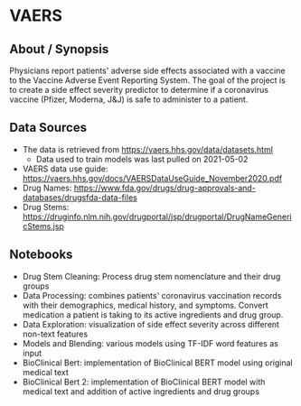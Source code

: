 # VAERS

## About / Synopsis

Physicians report patients' adverse side effects associated with a vaccine to the Vaccine Adverse Event Reporting System. The goal of the project is to create a side effect severity predictor to determine if a coronavirus vaccine (Pfizer, Moderna, J&J) is safe to administer to a patient. 

## Data Sources
* The data is retrieved from https://vaers.hhs.gov/data/datasets.html
    * Data used to train models was last pulled on 2021-05-02
* VAERS data use guide: https://vaers.hhs.gov/docs/VAERSDataUseGuide_November2020.pdf
* Drug Names: https://www.fda.gov/drugs/drug-approvals-and-databases/drugsfda-data-files
* Drug Stems: https://druginfo.nlm.nih.gov/drugportal/jsp/drugportal/DrugNameGenericStems.jsp

## Notebooks
* Drug Stem Cleaning: Process drug stem nomenclature and their drug groups
* Data Processing: combines patients' coronavirus vaccination records with their demographics, medical history, and symptoms. Convert medication a patient is taking to its active ingredients and drug group. 
* Data Exploration: visualization of side effect severity across different non-text features
* Models and Blending: various models using TF-IDF word features as input 
* BioClinical Bert: implementation of BioClinical BERT model using original medical text
* BioClinical Bert 2: implementation of BioClinical BERT model with medical text and addition of active ingredients and drug groups 